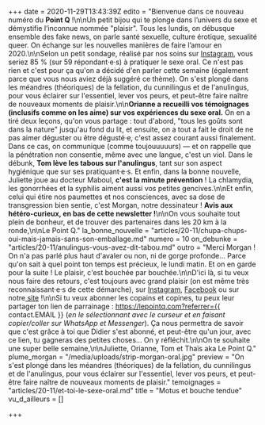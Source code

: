+++
date = 2020-11-29T13:43:39Z
edito = "Bienvenue dans ce nouveau numéro du **Point Q** !\n\nUn petit bijou qui te plonge dans l’univers du sexe et démystifie l’inconnue nommée \"plaisir\". Tous les lundis, on débusque ensemble des fake news, on parle santé sexuelle, culture érotique, sexualité queer. On échange sur les nouvelles manières de faire l’amour en 2020.\n\nSelon un petit sondage, réalisé par nos soins sur [Instagram](https://www.instagram.com/lepoint.q/), vous seriez 85&nbsp;% (sur 59 répondant·e·s) à pratiquer le sexe oral. Ce n'est pas rien et c'est pour ça qu'on a décidé d'en parler cette semaine (également parce que vous nous aviez déjà suggéré ce thème). On s'est plongé dans les méandres (théoriques) de la fellation, du cunnilingus et de l'anulingus, pour vous éclairer sur l'essentiel, lever vos peurs, et peut-être faire naître de nouveaux moments de plaisir.\n\n**Orianne a recueilli vos témoignages (inclusifs comme on les aime) sur vos expériences du sexe oral.** On en a tiré deux leçons, qu'on vous partage : tout d'abord, \"tous les goûts sont dans la nature\" jusqu'au fond du lit, et ensuite, on a tout a fait le droit de ne pas aimer déguster ou être dégusté·e, c'est assez courant aussi finalement. Dans ce cas, on communique (comme toujouuuuurs) — et on rappelle que la pénétration non consentie, même avec une langue, c'est un viol. Dans le débunk, **Tom lève les tabous sur l'anulingus**, tant sur son aspect hygiénique que sur ses pratiquant·e·s. Et enfin, dans la bonne nouvelle, Juliette joue au docteur Maboul, **c'est la minute prévention** ! La chlamydia, les gonorrhées et la syphilis aiment aussi vos petites gencives.\n\nEt enfin, celui qui étire nos paumettes et nos consciences, avec sa dose de transgression bien sentie, c'est Morgan, notre dessinateur ! **Avis aux hétéro-curieux, en bas de cette newsletter !**\n\nOn vous souhaite tout plein de bonheur, et de trouver des partenaires dans les 20 km à la ronde,\n\nLe Point Q."
la_bonne_nouvelle = "articles/20-11/chupa-chups-oui-mais-jamais-sans-son-emballage.md"
numero = 10
on_debunke = "articles/20-11/anulingus-vous-avez-dit-tabou.md"
outro = "Merci Morgan ! On n'a pas parlé plus haut d'avaler ou non, ni de gorge profonde... Parce qu'on sait à quel point ton temps est précieux, le lundi matin. Et on en garde pour la suite ! Le plaisir, c'est bouchée par bouchée.\n\nD'ici là, si tu veux nous faire des retours, c'est toujours avec grand plaisir (on est même très reconnaissant·e·s de cette démarche), sur [Instagram](https://www.instagram.com/lepoint.q/), [Facebook]( \"https://www.facebook.com/lepointq.news\") ou sur notre[ site](https://lepointq.com) !\n\nSi tu veux abonner les copains et copines, tu peux leur partager ton lien de parrainage : https://lepointq.com?referrer={{ contact.EMAIL }} (_en le sélectionnant avec le curseur et en faisant copier/coller sur WhatsApp et Messenger_). Ça nous permettra de savoir que c'est grâce à toi que Didier s'est abonné, et peut-être qu'un jour, avec ce lien, tu gagneras des petites choses... On y réfléchit.\n\nOn te souhaite une super belle semaine,\n\nJuliette, Orianne, Tom et Thaïs aka Le Point Q."
plume_morgan = "/media/uploads/strip-morgan-oral.jpg"
preview = "On s'est plongé dans les méandres (théoriques) de la fellation, du cunnilingus et de l'anulingus, pour vous éclairer sur l'essentiel, lever vos peurs, et peut-être faire naître de nouveaux moments de plaisir."
temoignages = "articles/20-11/et-toi-le-sexe-oral.md"
title = "Motus et bouche tendue"
vu_d_ailleurs = []

+++
